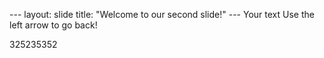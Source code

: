 --- layout: slide title: "Welcome to our second slide!" --- Your text Use the left arrow to go back!



325235352
